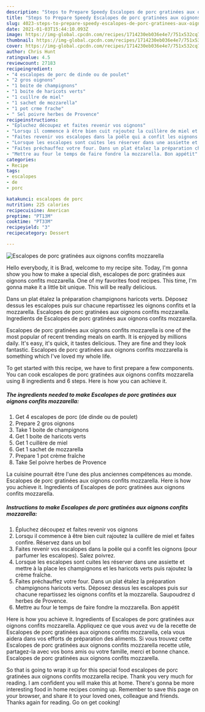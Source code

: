```yaml
---
description: "Steps to Prepare Speedy Escalopes de porc gratinées aux oignons confits mozzarella"
title: "Steps to Prepare Speedy Escalopes de porc gratinées aux oignons confits mozzarella"
slug: 4023-steps-to-prepare-speedy-escalopes-de-porc-gratinees-aux-oignons-confits-mozzarella
date: 2021-01-03T15:44:10.093Z
image: https://img-global.cpcdn.com/recipes/1714230eb036e4e7/751x532cq70/escalopes-de-porc-gratinees-aux-oignons-confits-mozzarella-photo-principale-de-la-recette.jpg
thumbnail: https://img-global.cpcdn.com/recipes/1714230eb036e4e7/751x532cq70/escalopes-de-porc-gratinees-aux-oignons-confits-mozzarella-photo-principale-de-la-recette.jpg
cover: https://img-global.cpcdn.com/recipes/1714230eb036e4e7/751x532cq70/escalopes-de-porc-gratinees-aux-oignons-confits-mozzarella-photo-principale-de-la-recette.jpg
author: Chris Hunt
ratingvalue: 4.5
reviewcount: 27183
recipeingredient:
- "4 escalopes de porc de dinde ou de poulet"
- "2 gros oignons"
- "1 boite de champignons"
- "1 boite de haricots verts"
- "1 cuillre de miel"
- "1 sachet de mozzarella"
- "1 pot crme frache"
- " Sel poivre herbes de Provence"
recipeinstructions:
- "Épluchez découpez et faites revenir vos oignons"
- "Lorsqu il commence à être bien cuit rajoutez la cuillère de miel et faites confire. Réservez dans un bol"
- "Faites revenir vos escalopes dans la poêle qui a confit les oignons (pour parfumer les escalopes). Salez poivrez."
- "Lorsque les escalopes sont cuites les réserver dans une assiette et mettre à la place les champignons et les haricots verts puis rajoutez la crème fraîche."
- "Faites préchauffez votre four. Dans un plat étalez la préparation champignons haricots verts. Déposez dessus les escalopes puis sur chacune repartissez les oignons confits et la mozzarella. Saupoudrez d herbes de Provence."
- "Mettre au four le temps de faire fondre la mozzarella. Bon appétit"
categories:
- Recipe
tags:
- escalopes
- de
- porc

katakunci: escalopes de porc 
nutrition: 225 calories
recipecuisine: American
preptime: "PT13M"
cooktime: "PT33M"
recipeyield: "3"
recipecategory: Dessert

---
```



![Escalopes de porc gratinées aux oignons confits mozzarella](https://img-global.cpcdn.com/recipes/1714230eb036e4e7/751x532cq70/escalopes-de-porc-gratinees-aux-oignons-confits-mozzarella-photo-principale-de-la-recette.jpg)

Hello everybody, it is Brad, welcome to my recipe site. Today, I'm gonna show you how to make a special dish, escalopes de porc gratinées aux oignons confits mozzarella. One of my favorites food recipes. This time, I'm gonna make it a little bit unique. This will be really delicious.

Dans un plat étalez la préparation champignons haricots verts. Déposez dessus les escalopes puis sur chacune repartissez les oignons confits et la mozzarella. Escalopes de porc gratinées aux oignons confits mozzarella. Ingredients de Escalopes de porc gratinées aux oignons confits mozzarella.

Escalopes de porc gratinées aux oignons confits mozzarella is one of the most popular of recent trending meals on earth. It is enjoyed by millions daily. It's easy, it's quick, it tastes delicious. They are fine and they look fantastic. Escalopes de porc gratinées aux oignons confits mozzarella is something which I've loved my whole life.


To get started with this recipe, we have to first prepare a few components. You can cook escalopes de porc gratinées aux oignons confits mozzarella using 8 ingredients and 6 steps. Here is how you can achieve it.

<!--inarticleads1-->

##### The ingredients needed to make Escalopes de porc gratinées aux oignons confits mozzarella:

1. Get 4 escalopes de porc (de dinde ou de poulet)
1. Prepare 2 gros oignons
1. Take 1 boite de champignons
1. Get 1 boite de haricots verts
1. Get 1 cuillère de miel
1. Get 1 sachet de mozzarella
1. Prepare 1 pot crème fraîche
1. Take  Sel poivre herbes de Provence


La cuisine pourrait être l&#39;une des plus anciennes compétences au monde. Escalopes de porc gratinées aux oignons confits mozzarella. Here is how you achieve it. Ingredients of Escalopes de porc gratinées aux oignons confits mozzarella. 

<!--inarticleads2-->

##### Instructions to make Escalopes de porc gratinées aux oignons confits mozzarella:

1. Épluchez découpez et faites revenir vos oignons
1. Lorsqu il commence à être bien cuit rajoutez la cuillère de miel et faites confire. Réservez dans un bol
1. Faites revenir vos escalopes dans la poêle qui a confit les oignons (pour parfumer les escalopes). Salez poivrez.
1. Lorsque les escalopes sont cuites les réserver dans une assiette et mettre à la place les champignons et les haricots verts puis rajoutez la crème fraîche.
1. Faites préchauffez votre four. Dans un plat étalez la préparation champignons haricots verts. Déposez dessus les escalopes puis sur chacune repartissez les oignons confits et la mozzarella. Saupoudrez d herbes de Provence.
1. Mettre au four le temps de faire fondre la mozzarella. Bon appétit


Here is how you achieve it. Ingredients of Escalopes de porc gratinées aux oignons confits mozzarella. Appliquez ce que vous avez vu de la recette de Escalopes de porc gratinées aux oignons confits mozzarella, cela vous aidera dans vos efforts de préparation des aliments. Si vous trouvez cette Escalopes de porc gratinées aux oignons confits mozzarella recette utile, partagez-la avec vos bons amis ou votre famille, merci et bonne chance. Escalopes de porc gratinées aux oignons confits mozzarella. 

So that is going to wrap it up for this special food escalopes de porc gratinées aux oignons confits mozzarella recipe. Thank you very much for reading. I am confident you will make this at home. There's gonna be more interesting food in home recipes coming up. Remember to save this page on your browser, and share it to your loved ones, colleague and friends. Thanks again for reading. Go on get cooking!
